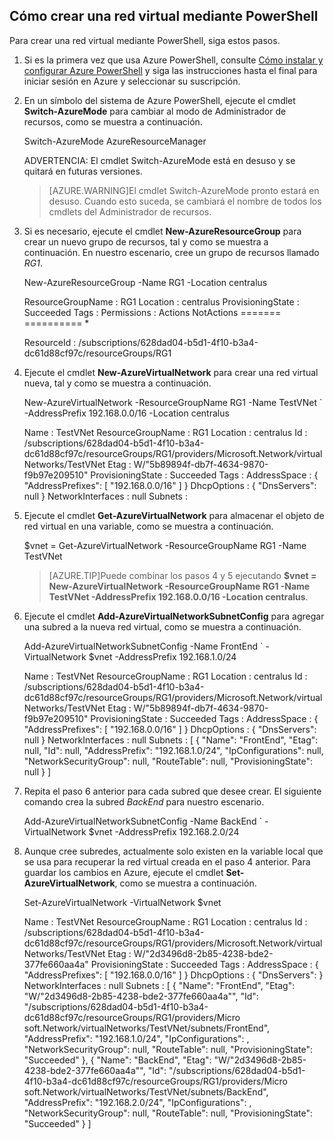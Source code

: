## Cómo crear una red virtual mediante PowerShell

Para crear una red virtual mediante PowerShell, siga estos pasos.

1. Si es la primera vez que usa Azure PowerShell, consulte [Cómo instalar y configurar Azure PowerShell](powershell-install-configure.md) y siga las instrucciones hasta el final para iniciar sesión en Azure y seleccionar su suscripción.
2. En un símbolo del sistema de Azure PowerShell, ejecute el cmdlet **Switch-AzureMode** para cambiar al modo de Administrador de recursos, como se muestra a continuación.

	Switch-AzureMode AzureResourceManager

	ADVERTENCIA: El cmdlet Switch-AzureMode está en desuso y se quitará en futuras versiones.

	>[AZURE.WARNING]El cmdlet Switch-AzureMode pronto estará en desuso. Cuando esto suceda, se cambiará el nombre de todos los cmdlets del Administrador de recursos.
	
3. Si es necesario, ejecute el cmdlet **New-AzureResourceGroup** para crear un nuevo grupo de recursos, tal y como se muestra a continuación. En nuestro escenario, cree un grupo de recursos llamado *RG1*.

	New-AzureResourceGroup -Name RG1 -Location centralus

	ResourceGroupName : RG1 Location : centralus ProvisioningState : Succeeded Tags : Permissions : Actions NotActions ======= ========== *
	
	ResourceId : /subscriptions/628dad04-b5d1-4f10-b3a4-dc61d88cf97c/resourceGroups/RG1

4. Ejecute el cmdlet **New-AzureVirtualNetwork** para crear una red virtual nueva, tal y como se muestra a continuación.

	New-AzureVirtualNetwork -ResourceGroupName RG1 -Name TestVNet ` -AddressPrefix 192.168.0.0/16 -Location centralus
	
	Name : TestVNet ResourceGroupName : RG1 Location : centralus Id : /subscriptions/628dad04-b5d1-4f10-b3a4-dc61d88cf97c/resourceGroups/RG1/providers/Microsoft.Network/virtualNetworks/TestVNet Etag : W/"5b89894f-db7f-4634-9870-f9b97e209510" ProvisioningState : Succeeded Tags : AddressSpace : { "AddressPrefixes": [ "192.168.0.0/16" ] } DhcpOptions : { "DnsServers": null } NetworkInterfaces : null Subnets :

5. Ejecute el cmdlet **Get-AzureVirtualNetwork** para almacenar el objeto de red virtual en una variable, como se muestra a continuación.

	$vnet = Get-AzureVirtualNetwork -ResourceGroupName RG1 -Name TestVNet

	>[AZURE.TIP]Puede combinar los pasos 4 y 5 ejecutando **$vnet = New-AzureVirtualNetwork -ResourceGroupName RG1 -Name TestVNet -AddressPrefix 192.168.0.0/16 -Location centralus**.

6. Ejecute el cmdlet **Add-AzureVirtualNetworkSubnetConfig** para agregar una subred a la nueva red virtual, como se muestra a continuación.

	Add-AzureVirtualNetworkSubnetConfig -Name FrontEnd ` -VirtualNetwork $vnet -AddressPrefix 192.168.1.0/24
	
	Name : TestVNet ResourceGroupName : RG1 Location : centralus Id : /subscriptions/628dad04-b5d1-4f10-b3a4-dc61d88cf97c/resourceGroups/RG1/providers/Microsoft.Network/virtualNetworks/TestVNet Etag : W/"5b89894f-db7f-4634-9870-f9b97e209510" ProvisioningState : Succeeded Tags : AddressSpace : { "AddressPrefixes": [ "192.168.0.0/16" ] } DhcpOptions : { "DnsServers": null } NetworkInterfaces : null Subnets : [ { "Name": "FrontEnd", "Etag": null, "Id": null, "AddressPrefix": "192.168.1.0/24", "IpConfigurations": null, "NetworkSecurityGroup": null, "RouteTable": null, "ProvisioningState": null } ]

7. Repita el paso 6 anterior para cada subred que desee crear. El siguiente comando crea la subred *BackEnd* para nuestro escenario.

	Add-AzureVirtualNetworkSubnetConfig -Name BackEnd ` -VirtualNetwork $vnet -AddressPrefix 192.168.2.0/24

8. Aunque cree subredes, actualmente solo existen en la variable local que se usa para recuperar la red virtual creada en el paso 4 anterior. Para guardar los cambios en Azure, ejecute el cmdlet **Set-AzureVirtualNetwork**, como se muestra a continuación.

	Set-AzureVirtualNetwork -VirtualNetwork $vnet
	
	Name : TestVNet ResourceGroupName : RG1 Location : centralus Id : /subscriptions/628dad04-b5d1-4f10-b3a4-dc61d88cf97c/resourceGroups/RG1/providers/Microsoft.Network/virtualNetworks/TestVNet Etag : W/"2d3496d8-2b85-4238-bde2-377fe660aa4a" ProvisioningState : Succeeded Tags : AddressSpace : { "AddressPrefixes": [ "192.168.0.0/16" ] } DhcpOptions : { "DnsServers": } NetworkInterfaces : null Subnets : [ { "Name": "FrontEnd", "Etag": "W/"2d3496d8-2b85-4238-bde2-377fe660aa4a"", "Id": "/subscriptions/628dad04-b5d1-4f10-b3a4-dc61d88cf97c/resourceGroups/RG1/providers/Micro soft.Network/virtualNetworks/TestVNet/subnets/FrontEnd", "AddressPrefix": "192.168.1.0/24", "IpConfigurations": , "NetworkSecurityGroup": null, "RouteTable": null, "ProvisioningState": "Succeeded" }, { "Name": "BackEnd", "Etag": "W/"2d3496d8-2b85-4238-bde2-377fe660aa4a"", "Id": "/subscriptions/628dad04-b5d1-4f10-b3a4-dc61d88cf97c/resourceGroups/RG1/providers/Micro soft.Network/virtualNetworks/TestVNet/subnets/BackEnd", "AddressPrefix": "192.168.2.0/24", "IpConfigurations": , "NetworkSecurityGroup": null, "RouteTable": null, "ProvisioningState": "Succeeded" } ]

<!---HONumber=August15_HO8-->
